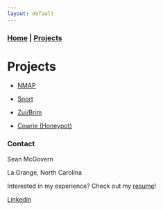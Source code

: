 ```yaml
---
layout: default
---
```

### [Home](../index.md) | [Projects](./index.md)


# Projects
* [NMAP](./nmap/index.md)

* [Snort](./snort/index.md)

* [Zui/Brim](./Zui/index.md)

* [Cowrie (Honeypot)](./cowrie/index.md)














### Contact
Sean McGovern

La Grange, North Carolina 

Interested in my experience? Check out my [resume](https://seanmcg93.github.io/resume/Sean_McGovern_Resume.pdf)!

[Linkedin](https://www.linkedin.com/in/sean-mcgovern-310457272/) 








